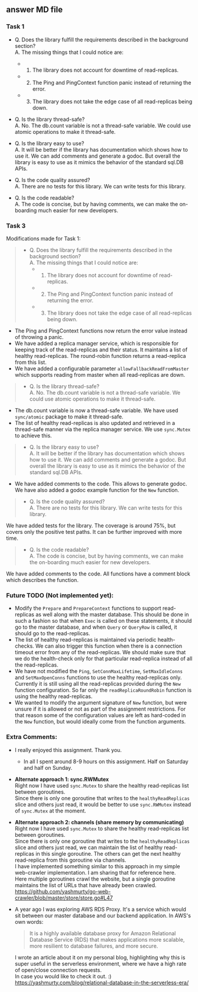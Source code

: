 ## answer MD file

### Task 1

- Q. Does the library fulfill the requirements described in the background section?    
A. The missing things that I could notice are: 
  - 1. The library does not account for downtime of read-replicas.
  - 2. The Ping and PingContext function panic instead of returning the error.
  - 3. The library does not take the edge case of all read-replicas being down.

- Q. Is the library thread-safe?    
A. No. The db.count variable is not a thread-safe variable. We could use atomic operations to make it thread-safe.

- Q. Is the library easy to use?    
A. It will be better if the library has documentation which shows how to use it. We can add comments and generate a godoc. But overall the library is easy to use as it mimics the behavior of the standard  sql.DB APIs.

- Q. Is the code quality assured?    
A. There are no tests for this library. We can write tests for this library. 

- Q. Is the code readable?    
A. The code is concise, but by having comments, we can make the on-boarding much easier for new developers.


### Task 3

Modifications made for Task 1:
> - Q. Does the library fulfill the requirements described in the background section?    
> A. The missing things that I could notice are: 
>   - 1. The library does not account for downtime of read-replicas.
>   - 2. The Ping and PingContext function panic instead of returning the error.
>   - 3. The library does not take the edge case of all read-replicas being down.

- The Ping and PingContext functions now return the error value instead of throwing a panic.
- We have added a replica manager service, which is responsible for keeping track of the read-replicas and their status. It maintains a list of healthy read-replicas. The round-robin function returns a read-replica from this list.
- We have added a configurable parameter `allowFallbackReadFromMaster` which supports reading from master when all read-replicas are down.


> - Q. Is the library thread-safe?    
> A. No. The db.count variable is not a thread-safe variable. We could use atomic operations to make it thread-safe.

- The db.count variable is now a thread-safe variable. We have used `sync/atomic` package to make it thread-safe.
- The list of healthy read-replicas is also updated and retrieved in a thread-safe manner via the replica manager service. We use `sync.Mutex` to achieve this.


> - Q. Is the library easy to use?    
> A. It will be better if the library has documentation which shows how to use it. We can add comments and generate a godoc. But overall the library is easy to use as it mimics the behavior of the standard  sql.DB APIs.

- We have added comments to the code. This allows to generate godoc. We have also added a godoc example function for
the `New` function.

> - Q. Is the code quality assured?    
> A. There are no tests for this library. We can write tests for this library. 

We have added tests for the library. The coverage is around 75%, but covers only the positive test paths. It can be further improved with more time.

> - Q. Is the code readable?    
A. The code is concise, but by having comments, we can make the on-boarding much easier for new developers.

We have added comments to the code. All functions have a comment block which describes the function.

### Future TODO (Not implemented yet):
- Modify the `Prepare` and `PrepareContext` functions to support read-replicas as well along with the master database. This should be done in such a fashion so that when `Exec` is called on these statements, it should go to the master database, and when `Query` or `QueryRow` is called, it should go to the read-replicas.
- The list of healthy read-replicas is maintained via periodic health-checks. We can also trigger this function when there is a connection timeout error from any of the read-replicas. We should make sure that we do the health-check only for that particular read-replica instead of all the read-replicas.
- We have not modified the `Ping`, `SetConnMaxLifetime`, `SetMaxIdleConns` and `SetMaxOpenConns` functions to use the healthy read-replicas only. Currently it is still using all the read-replicas provided during the `New` function configuration. So far only the `readReplicaRoundRobin` function is using the healthy read-replicas.
- We wanted to modify the argument signature of `New` function, but were unsure if it is allowed or not as part of the assignment restrictions. For that reason some of the configuration values are left as hard-coded in the `New` function, but would ideally come from the function arguments.

### Extra Comments:
- I really enjoyed this assignment. Thank you. 
  - In all I spent around 8-9 hours on this assignment. Half on Saturday and half on Sunday.

- **Alternate approach 1: sync.RWMutex**  
  Right now I have used `sync.Mutex` to share the healthy read-replicas list between goroutines.  
  Since there is only one goroutine that writes to the `healthyReadReplicas` slice and others just read, it would be better to use `sync.RWMutex` instead of `sync.Mutex` at the moment.

- **Alternate approach 2: channels (share memory by communicating)**  
  Right now I have used `sync.Mutex` to share the healthy read-replicas list between goroutines.  
  Since there is only one goroutine that writes to the `healthyReadReplicas` slice and others just read, we can maintain the list of healthy read-replicas in this single goroutine. The others can get the next healthy read-replica from this goroutine via channels.  
  I have implemented something similar to this approach in my simple web-crawler implementation. I am sharing that for reference here.  
  Here multiple goroutines crawl the website, but a single goroutine maintains the list of URLs that have already been crawled.  
  https://github.com/yashmurty/go-web-crawler/blob/master/store/store.go#L47 


- A year ago I was exploring AWS RDS Proxy. It's a service which would sit between our master database and our backend application. In AWS's own words:
  > It is a highly available database proxy for Amazon Relational Database Service (RDS) that makes applications more scalable, more resilient to database failures, and more secure.
  
  I wrote an article about it on my personal blog, highlighting why this is super useful in the serverless environment, where we have a high rate of open/close connection requests.  
  In case you would like to check it out. :)  
https://yashmurty.com/blog/relational-database-in-the-serverless-era/